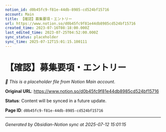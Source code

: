 ```yaml
---
notion_id: d0b45fc9-f81e-44db-8985-cd524bf15716
account: Main
title: 【確認】募集要項・エントリー
url: https://www.notion.so/d0b45fc9f81e44db8985cd524bf15716
created_time: 2023-07-16T08:18:00.000Z
last_edited_time: 2023-07-25T04:52:00.000Z
sync_status: placeholder
sync_time: 2025-07-12T15:01:15.100111
---
```


# 【確認】募集要項・エントリー

*🔄 This is a placeholder file from Notion Main account.*

**Original URL**: https://www.notion.so/d0b45fc9f81e44db8985cd524bf15716

**Status**: Content will be synced in a future update.

**Page ID**: `d0b45fc9-f81e-44db-8985-cd524bf15716`

---

*Generated by Obsidian-Notion sync at 2025-07-12 15:01:15*
